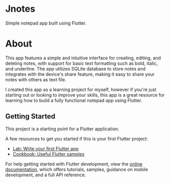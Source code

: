# Jnotes

Simple notepad app built using Flutter.

# About

This app features a simple and intuitive interface for creating, editing, and deleting notes, with support for basic text formatting such as bold, italic, and underline. The app utilizes SQLite database to store notes and integrates with the device's share feature, making it easy to share your notes with others  as text file.

I created this app as a learning project for myself, however if you're just starting out or looking to improve your skills, this app is a great resource for learning how to build a fully functional notepad app using Flutter.

## Getting Started

This project is a starting point for a Flutter application.

A few resources to get you started if this is your first Flutter project:

- [Lab: Write your first Flutter app](https://docs.flutter.dev/get-started/codelab)
- [Cookbook: Useful Flutter samples](https://docs.flutter.dev/cookbook)

For help getting started with Flutter development, view the
[online documentation](https://docs.flutter.dev/), which offers tutorials,
samples, guidance on mobile development, and a full API reference.
